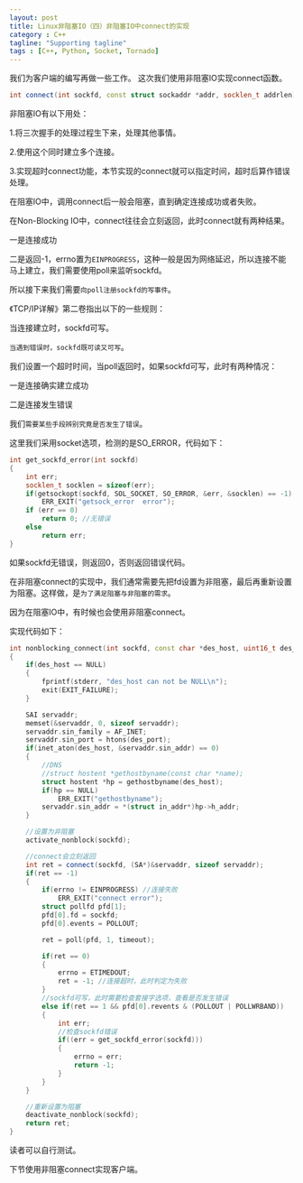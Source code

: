 ```yaml
---
layout: post
title: Linux非阻塞IO（四）非阻塞IO中connect的实现
category : C++
tagline: "Supporting tagline"
tags : [C++, Python, Socket, Tornado]
---
```

我们为客户端的编写再做一些工作。
  这次我们使用非阻塞IO实现connect函数。
  

```C++
int connect(int sockfd, const struct sockaddr *addr, socklen_t addrlen);
```
		

非阻塞IO有以下用处：



  1.将三次握手的处理过程生下来，处理其他事情。


  2.使用这个同时建立多个连接。


  3.实现超时connect功能，本节实现的connect就可以指定时间，超时后算作错误处理。



 


在阻塞IO中，调用connect后一般会阻塞，直到确定连接成功或者失败。


在Non-Blocking IO中，connect往往会立刻返回，此时connect就有两种结果。



  一是连接成功




  二是返回-1，errno置为`EINPROGRESS`，这种一般是因为网络延迟，所以连接不能马上建立，我们需要使用poll来监听sockfd。



所以接下来我们需要`向poll注册sockfd的写事件`。


《TCP/IP详解》第二卷指出以下的一些规则：



  当连接建立时，sockfd可写。




  `当遇到错误时，sockfd既可读又可写`。



我们设置一个超时时间，当poll返回时，如果sockfd可写，此时有两种情况：



  一是连接确实建立成功




  二是连接发生错误



我们`需要某些手段辨别究竟是否发生了错误`。


这里我们采用socket选项，检测的是SO_ERROR，代码如下：




```C++
int get_sockfd_error(int sockfd)
{
    int err;
    socklen_t socklen = sizeof(err);
    if(getsockopt(sockfd, SOL_SOCKET, SO_ERROR, &err, &socklen) == -1)
        ERR_EXIT("getsock_error  error");
    if (err == 0)
        return 0; //无错误
    else
        return err;
}
```
		

如果sockfd无错误，则返回0，否则返回错误代码。


 


在非阻塞connect的实现中，我们通常需要先把fd设置为非阻塞，最后再重新设置为阻塞。这样做，是`为了满足阻塞与非阻塞的需求`。


因为在阻塞IO中，有时候也会使用非阻塞connect。


 


实现代码如下：




```C++
int nonblocking_connect(int sockfd, const char *des_host, uint16_t des_port, int timeout)
{
    if(des_host == NULL)
    {
        fprintf(stderr, "des_host can not be NULL\n");
        exit(EXIT_FAILURE);
    }

    SAI servaddr;
    memset(&servaddr, 0, sizeof servaddr);
    servaddr.sin_family = AF_INET;
    servaddr.sin_port = htons(des_port);
    if(inet_aton(des_host, &servaddr.sin_addr) == 0)
    {
        //DNS
        //struct hostent *gethostbyname(const char *name);
        struct hostent *hp = gethostbyname(des_host);
        if(hp == NULL)
            ERR_EXIT("gethostbyname");
        servaddr.sin_addr = *(struct in_addr*)hp->h_addr;
    }

    //设置为非阻塞
    activate_nonblock(sockfd); 

    //connect会立刻返回
    int ret = connect(sockfd, (SA*)&servaddr, sizeof servaddr);
    if(ret == -1)
    {
        if(errno != EINPROGRESS) //连接失败
            ERR_EXIT("connect error");
        struct pollfd pfd[1];
        pfd[0].fd = sockfd;
        pfd[0].events = POLLOUT;

        ret = poll(pfd, 1, timeout);

        if(ret == 0)
        {
            errno = ETIMEDOUT;
            ret = -1; //连接超时，此时判定为失败
        }
        //sockfd可写，此时需要检查套接字选项，查看是否发生错误
        else if(ret == 1 && pfd[0].revents & (POLLOUT | POLLWRBAND))
        {
            int err;
            //检查sockfd错误
            if((err = get_sockfd_error(sockfd)))
            {
                errno = err;
                return -1;
            }
        }
    }

    //重新设置为阻塞
    deactivate_nonblock(sockfd);
    return ret;
}
```
		

 


读者可以自行测试。


 


下节使用非阻塞connect实现客户端。

			